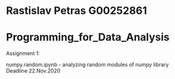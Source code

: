 # Rastislav Petras G00252861
# Programming_for_Data_Analysis

Assignment 1: 

numpy.random.ipynb  - analyzing random modules of numpy library
Deadline 22.Nov.2020

